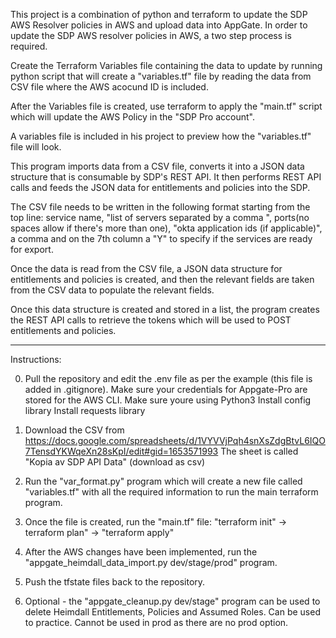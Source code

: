 This project is a combination of python and terraform to update the SDP AWS Resolver policies in AWS and upload data into AppGate.
In order to update the SDP AWS resolver policies in AWS, a two step process is
required.


Create the Terraform Variables file containing the data to update by running
python script that will create a "variables.tf" file by reading the data from
CSV file where the AWS acocund ID is included.


After the Variables file is created, use terraform to apply the "main.tf"
script which will update the AWS Policy in the "SDP Pro account".


A variables file is included in his project to preview how the "variables.tf" file
will look.

This program imports data from a CSV file, converts it into a JSON data structure that is consumable by SDP's REST API.
It then performs REST API calls and feeds the JSON data for entitlements and policies into the SDP.

The CSV file needs to be written in the following format starting from the top line:
service name, "list of servers separated by a comma ", ports(no spaces allow if there's more than one), "okta application ids (if applicable)", a comma
and on the 7th column a "Y" to specify if the services are ready for export.

Once the data is read from the CSV file, a JSON data structure for entitlements and policies is created, and then the relevant fields are taken from the
CSV data to populate the relevant fields.

Once this data structure is created and stored in a list, the program creates the REST API calls to retrieve the tokens which will be used to POST entitlements
and policies.

************************************************************************************************************************************************************************************

Instructions:

0. Pull the repository and edit the .env file as per the example (this file is added in .gitignore). 
   Make sure your credentials for Appgate-Pro are stored for the AWS CLI.
   Make sure youre using Python3
   Install config library
   Install requests library

1. Download the CSV from https://docs.google.com/spreadsheets/d/1VYVVjPqh4snXsZdgBtvL6IQO7TensdYKWqeXn28sKpI/edit#gid=1653571993
   The sheet is called "Kopia av SDP API Data" (download as csv)

2.  Run the "var_format.py" program which will create a new file called "variables.tf" with all the required information to run the main terraform program.

3. Once the file is created, run the "main.tf" file: "terraform init" -> terraform plan" -> "terraform apply"   

4. After the AWS changes have been implemented, run the "appgate_heimdall_data_import.py dev/stage/prod" program.

5. Push the tfstate files back to the repository. 

6. Optional - the "appgate_cleanup.py dev/stage" program can be used to delete Heimdall Entitlements, Policies and Assumed Roles. Can be used to practice. Cannot be used in prod as there are no    prod option.  
